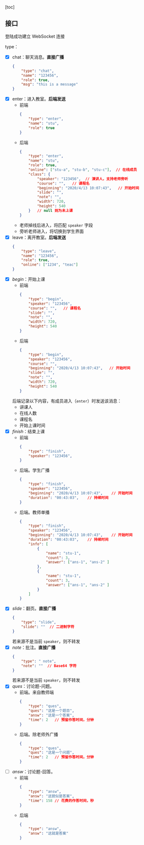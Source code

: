 [toc]

## 接口
登陆成功建立 WebSocket 连接

type：

- [x] chat：聊天消息。**直接广播**
    ```json
    {
        "type": "chat",
        "name": "123456",
        "role": true,
        "msg": "this is a message"
    }
    ```
- [x] enter：进入教室。**后端发送**
    - 前端
        ```json
        {
            "type": "enter",
            "name": "stu",
            "role": true
        }
        ```
    - 后端
        ```json
        {
            "type": "enter",
            "name": "stu",
            "role": true,
            "online": ["stu-a", "stu-b", "stu-c"],  // 在线成员
            "class": {
                "speaker": "123456",  // 演讲人，支持老师旁听
                "course": "",   // 课程名
                "beginning": "2020/4/13 10:07:43",   // 开始时间
                "slide": "",
                "note": "",
                "width": 720,
                "height": 540
            }   // null 则为未上课
        }
        ```
    - 老师掉线后进入，将匹配 `speaker` 字段
    - 旁听老师进入，将切换到学生界面
- [x] leave：离开教室。**后端发送**
    ```json
    {
        "type": "leave",
        "name": "123456",
        "role": true,
        "online": ["1234", "teac"]
    }
    ```
- [x] *begin*：开始上课
    - 前端
        ```json
        {
            "type": "begin",
            "speaker": "123456",
            "course": "",   // 课程名
            "slide": "",
            "note": "",
            "width": 720,
            "height": 540
        }
        ```
    - 后端
        ```json
        {
            "type": "begin",
            "speaker": "123456",
            "course": "",
            "beginning": "2020/4/13 10:07:43",   // 开始时间
            "slide": "",
            "note": "",
            "width": 720,
            "height": 540
        }
        ```
    后端记录以下内容，有成员进入（`enter`）时发送该消息：
    - 讲课人
    - 在线人数
    - 课程名
    - 开始上课时间
- [x] *finish*：结束上课
    - 前端
        ```json
        {
            "type": "finish",
            "speaker": "123456",
        }
        ```
    - 后端。学生广播
        ```json
        {
            "type": "finish",
            "speaker": "123456",
            "beginning": "2020/4/13 10:07:43",    // 开始时间
            "duration": "00:43:03",    // 持续时间
        }
        ```
    - 后端。教师单播
        ```json
        {
            "type": "finish",
            "speaker": "123456",
            "beginning": "2020/4/13 10:07:43",    // 开始时间
            "duration": "00:43:03",    // 持续时间
            "info": [
                {
                    "name": "stu-1",
                    "count": 3,
                    "answer": ["ans-1", "ans-2" ]
                },
                {
                    "name": "stu-1",
                    "count": 3,
                    "answer": ["ans-1", "ans-2" ]
                }
            ]
        }
        ```
- [x] *slide*：翻页。**直接广播**
    ```json
    {
        "type": "slide",
        "slide": ""  // 二进制字符
    }
    ```
    若来源不是当前 `speaker`，则不转发
- [x] *note*：批注。**直接广播**
    ```json
    {
        "type": " note",
        "note": ""  // Base64 字符
    }
    ```
    若来源不是当前 `speaker`，则不转发
- [x] *ques*：讨论题-问题。
    - 前端。来自教师端
        ```json
        {
            "type": "ques",
            "ques": "这是一个题目",
            "answ": "这是一个答案",
            "time": 2	// 预留作答时间，分钟
        }
        ```
    - 后端。除老师外广播
        ```json
        {
            "type": "ques",
            "ques": "这是一个问题",
            "time": 2	// 预留作答时间，分钟
        }
        ```
- [ ] *answ*：讨论题-回答。
    - 前端
        ```json
        {
            "type": "answ",
            "answ": "这貌似是答案",
            "time": 158 // 花费的作答时间，秒
        }
        ```
    - 后端
        ```json
        {
            "type": "answ",
            "answ": "这就是答案"
        }
        ```